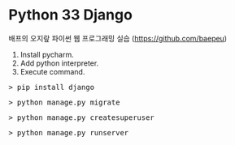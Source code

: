 Python 33 Django
==========

배프의 오지랖 파이썬 웹 프로그래밍 실습
(https://github.com/baepeu)

1. Install pycharm.
2. Add python interpreter.
3. Execute command.

<pre>
> pip install django
</pre>

<pre>
> python manage.py migrate
</pre>

<pre>
> python manage.py createsuperuser
</pre>

<pre>
> python manage.py runserver
</pre>
